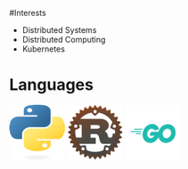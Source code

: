 #Interests
 - Distributed Systems
 - Distributed Computing
 - Kubernetes

# Languages
<p float="left">

</p>
<img src="images/python.png" alt="python_logo" width="100" height="100"/>
<img src="images/rust.png" alt="rustlang_logo" width="100" height="100"/>
<img src="images/go.png" alt="golang_logo" width="100" height="100"/>
</p>
